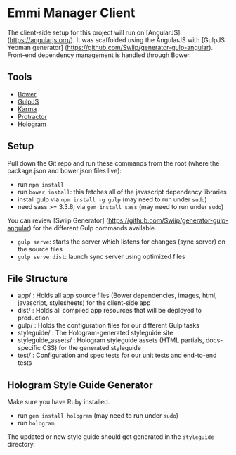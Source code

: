 Emmi Manager Client
=============================

The client-side setup for this project will run on [AngularJS]
(https://angularjs.org/). It was scaffolded using the AngularJS
with [GulpJS Yeoman generator] (https://github.com/Swiip/generator-gulp-angular).
Front-end dependency management is handled through Bower.

Tools
-----------------------------------

- [Bower](http://bower.io/)
- [GulpJS](http://gulpjs.com/)
- [Karma](http://karma-runner.github.io/)
- [Protractor](https://github.com/angular/protractor)
- [Hologram](http://trulia.github.io/hologram/)

Setup
-----------------------------------

Pull down the Git repo and run these commands from the root (where the
package.json and bower.json files live):

- run `npm install`
- run `bower install`: this fetches all of the javascript dependency libraries
- install gulp via `npm install -g gulp` (may need to run under `sudo`)
- need sass >= 3.3.8; via `gem install sass` (may need to run under `sudo`)

You can review [Swiip Generator] (https://github.com/Swiip/generator-gulp-angular) for the
different Gulp commands available.

- `gulp serve`: starts the server which listens for changes (sync server) on the source files
- `gulp serve:dist`: launch sync server using optimized files

File Structure
-----------------------------------

- app/ : Holds all app source files (Bower dependencies, images, html, javascript, stylesheets) for the client-side app
- dist/ : Holds all compiled app resources that will be deployed to production
- gulp/ : Holds the configuration files for our different Gulp tasks
- styleguide/ : The Hologram-generated styleguide site
- styleguide_assets/ : Hologram styleguide assets (HTML partials, docs-specific CSS) for the generated styleguide
- test/ : Configuration and spec tests for our unit tests and end-to-end tests

Hologram Style Guide Generator
-----------------------------------

Make sure you have Ruby installed.
- run `gem install hologram` (may need to run under `sudo`)
- run `hologram`

The updated or new style guide should get generated in the `styleguide` directory.
